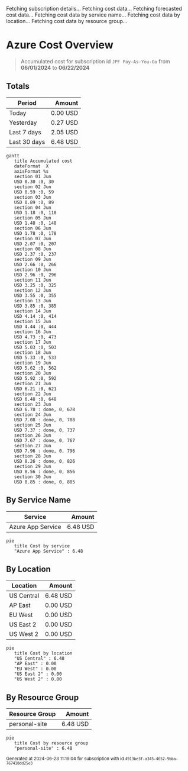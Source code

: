 Fetching subscription details...
Fetching cost data...
Fetching forecasted cost data...
Fetching cost data by service name...
Fetching cost data by location...
Fetching cost data by resource group...
# Azure Cost Overview

> Accumulated cost for subscription id `JPF Pay-As-You-Go` from **06/01/2024** to **06/22/2024**

## Totals

|Period|Amount|
|---|---:|
|Today|0.00 USD|
|Yesterday|0.27 USD|
|Last 7 days|2.05 USD|
|Last 30 days|6.48 USD|

```mermaid
gantt
   title Accumulated cost
   dateFormat  X
   axisFormat %s
   section 01 Jun
   USD 0.30 :0, 30
   section 02 Jun
   USD 0.59 :0, 59
   section 03 Jun
   USD 0.89 :0, 89
   section 04 Jun
   USD 1.18 :0, 118
   section 05 Jun
   USD 1.48 :0, 148
   section 06 Jun
   USD 1.78 :0, 178
   section 07 Jun
   USD 2.07 :0, 207
   section 08 Jun
   USD 2.37 :0, 237
   section 09 Jun
   USD 2.66 :0, 266
   section 10 Jun
   USD 2.96 :0, 296
   section 11 Jun
   USD 3.25 :0, 325
   section 12 Jun
   USD 3.55 :0, 355
   section 13 Jun
   USD 3.85 :0, 385
   section 14 Jun
   USD 4.14 :0, 414
   section 15 Jun
   USD 4.44 :0, 444
   section 16 Jun
   USD 4.73 :0, 473
   section 17 Jun
   USD 5.03 :0, 503
   section 18 Jun
   USD 5.33 :0, 533
   section 19 Jun
   USD 5.62 :0, 562
   section 20 Jun
   USD 5.92 :0, 592
   section 21 Jun
   USD 6.21 :0, 621
   section 22 Jun
   USD 6.48 :0, 648
   section 23 Jun
   USD 6.78 : done, 0, 678
   section 24 Jun
   USD 7.08 : done, 0, 708
   section 25 Jun
   USD 7.37 : done, 0, 737
   section 26 Jun
   USD 7.67 : done, 0, 767
   section 27 Jun
   USD 7.96 : done, 0, 796
   section 28 Jun
   USD 8.26 : done, 0, 826
   section 29 Jun
   USD 8.56 : done, 0, 856
   section 30 Jun
   USD 8.85 : done, 0, 885
```

## By Service Name

|Service|Amount|
|---|---:|
|Azure App Service|6.48 USD|

```mermaid
pie
   title Cost by service
   "Azure App Service" : 6.48
```

## By Location

|Location|Amount|
|---|---:|
|US Central|6.48 USD|
|AP East|0.00 USD|
|EU West|0.00 USD|
|US East 2|0.00 USD|
|US West 2|0.00 USD|

```mermaid
pie
   title Cost by location
   "US Central" : 6.48
   "AP East" : 0.00
   "EU West" : 0.00
   "US East 2" : 0.00
   "US West 2" : 0.00
```

## By Resource Group

|Resource Group|Amount|
|---|---:|
|personal-site|6.48 USD|

```mermaid
pie
   title Cost by resource group
   "personal-site" : 6.48
```

<sup>Generated at 2024-06-23 11:19:04 for subscription with id `4913be3f-a345-4652-9bba-767418dd25e3`</sup>
